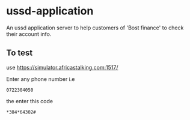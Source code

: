 # ussd-application
An ussd application server to help customers of 'Bost finance' to check their account info.
## To test

use https://simulator.africastalking.com:1517/ 

Enter any phone number i.e 
```#!/bin/bash 
0722304050 
```

the enter this code
```#!/bin/bash
*384*64302#
```
